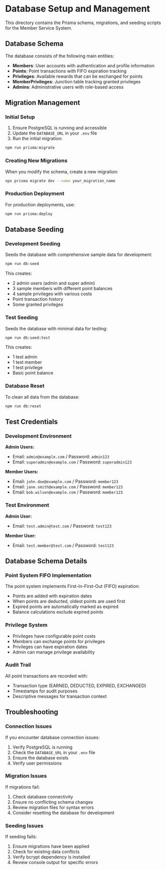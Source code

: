 # Database Setup and Management

This directory contains the Prisma schema, migrations, and seeding scripts for the Member Service System.

## Database Schema

The database consists of the following main entities:

- **Members**: User accounts with authentication and profile information
- **Points**: Point transactions with FIFO expiration tracking
- **Privileges**: Available rewards that can be exchanged for points
- **MemberPrivileges**: Junction table tracking granted privileges
- **Admins**: Administrative users with role-based access

## Migration Management

### Initial Setup

1. Ensure PostgreSQL is running and accessible
2. Update the `DATABASE_URL` in your `.env` file
3. Run the initial migration:

```bash
npm run prisma:migrate
```

### Creating New Migrations

When you modify the schema, create a new migration:

```bash
npx prisma migrate dev --name your_migration_name
```

### Production Deployment

For production deployments, use:

```bash
npm run prisma:deploy
```

## Database Seeding

### Development Seeding

Seeds the database with comprehensive sample data for development:

```bash
npm run db:seed
```

This creates:
- 2 admin users (admin and super admin)
- 3 sample members with different point balances
- 4 sample privileges with various costs
- Point transaction history
- Some granted privileges

### Test Seeding

Seeds the database with minimal data for testing:

```bash
npm run db:seed:test
```

This creates:
- 1 test admin
- 1 test member
- 1 test privilege
- Basic point balance

### Database Reset

To clean all data from the database:

```bash
npm run db:reset
```

## Test Credentials

### Development Environment

**Admin Users:**
- Email: `admin@example.com` / Password: `admin123`
- Email: `superadmin@example.com` / Password: `superadmin123`

**Member Users:**
- Email: `john.doe@example.com` / Password: `member123`
- Email: `jane.smith@example.com` / Password: `member123`
- Email: `bob.wilson@example.com` / Password: `member123`

### Test Environment

**Admin User:**
- Email: `test.admin@test.com` / Password: `test123`

**Member User:**
- Email: `test.member@test.com` / Password: `test123`

## Database Schema Details

### Point System FIFO Implementation

The point system implements First-In-First-Out (FIFO) expiration:

- Points are added with expiration dates
- When points are deducted, oldest points are used first
- Expired points are automatically marked as expired
- Balance calculations exclude expired points

### Privilege System

- Privileges have configurable point costs
- Members can exchange points for privileges
- Privileges can have expiration dates
- Admin can manage privilege availability

### Audit Trail

All point transactions are recorded with:
- Transaction type (EARNED, DEDUCTED, EXPIRED, EXCHANGED)
- Timestamps for audit purposes
- Descriptive messages for transaction context

## Troubleshooting

### Connection Issues

If you encounter database connection issues:

1. Verify PostgreSQL is running
2. Check the `DATABASE_URL` in your `.env` file
3. Ensure the database exists
4. Verify user permissions

### Migration Issues

If migrations fail:

1. Check database connectivity
2. Ensure no conflicting schema changes
3. Review migration files for syntax errors
4. Consider resetting the database for development

### Seeding Issues

If seeding fails:

1. Ensure migrations have been applied
2. Check for existing data conflicts
3. Verify bcrypt dependency is installed
4. Review console output for specific errors